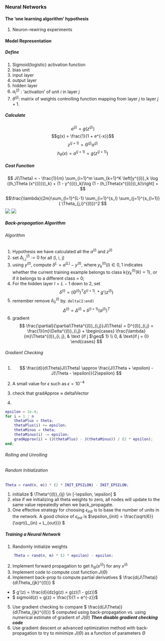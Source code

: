 ### Neural Networks

#### The ‘one learning algorithm’ hypothesis
1. Neuron-rewiring experiments

#### Model Representation

##### Define 
1. Sigmoid(logistic) activation function
2. bias unit 
3. input layer
4. output layer
5. hidden layer
6. $a_i^{(j)}$ : ‘activation’ of unit $i$ in layer $j$
7. $\theta^{(j)}$: matrix of weights controlling function mapping from layer $j$ to layer $j + 1$.

##### Calculate
$$a^{(j)} = g(z^{(j)})$$
$$g(x) = \frac{1}{1 + e^{-x}}$$
$$z^{(j + 1)} = \Theta^{(j)}a^{(j)}$$
$$h_\theta(x) = a^{(j + 1)} = g(z^{(j + 1)})$$

##### Cost Function
$$
J(\Theta) = - \frac{1}{m} \sum_{i=1}^m \sum_{k=1}^K \left[y^{(i)}_k \log ((h_\Theta (x^{(i)}))_k) + (1 - y^{(i)}_k)\log (1 - (h_\Theta(x^{(i)}))_k)\right] + $$

$$\frac{\lambda}{2m}\sum_{l=1}^{L-1} \sum_{i=1}^{s_l} \sum_{j=1}^{s_{l+1}} ( \Theta_{j,i}^{(l)})^2
$$
![](media/15266921572012.jpg)
![](p7skriigy.bkt.clouddn.com/15266921572012.jpg)

##### Back-propagation Algorithm
###### Algorithm
1. Hypothesis we have calculated all the $a^{(l)}$ and $z^{(l)}$
2. set $\Delta^{(l)}_{i, j} := 0$ for all (l, i, j)
3. using $y^{(t)}$, compute $\delta^{L} = a^{(L)} - y^{(t)}$, where $y^{(t)}_{k}(i) \in {0, 1}$ indicates whether the current training example belongs to class k{$y^{(t)}_{k}(k) = 1$}, or if it belongs to a different class = 0;
4. For the hidden layer $l = L - 1$ down to 2, set
    $$
        \delta^{(l)} = (\Theta^{(l)})^T\delta^{(l + 1)} .* g’(z^{(l)})
    $$
5. remember remove $\delta_0^{(l)}$ by. `delta(2:end)`
$$
    \Delta^{(l)} = \Delta^{(l)} + \delta^{(l + 1)}(a^{(l)})^T
$$
6. gradient 
$$
    \frac{\partial}{\partial\Theta^{(l)}_{i,j}}J(\Theta) = D^{(l)}_{i,j} = \frac{1}{m}\Delta^{(l)}_{i,j} + 
    \begin{cases} \frac{\lambda}{m}\Theta^{(l)}_{i, j}, & \text {if j $\geq$ 1} \\ 0, & \text{if j = 0} \end{cases}
$$

###### Gradient Checking
1. $$
    \frac{d}{d\Theta}J(\Theta) \approx \frac{J(\Theta + \epsilon) - J(\Theta - \epsilon)}{2\epsilon}
 $$
2. A small value for $\epsilon$ such as $\epsilon = 10^{-4}$
3. check that gradApprox $\approx$ deltalVector

4.

```m
epsilon = 1e-4;
for i = 1 : n
    thetaPlus = theta;
    thetaPlus(i) += epsilon;
    thetaMinus = theta;
    thetaMinus(i) -= epsilon;
    gradApprox(i) = (J(thetaPlus) - J(thetaMinus)) / (2 * epsilon);
end;
```
###### Rolling and Unrolling

###### Random Initialization
```m
Theta = rand(n, m)) * (2 * INIT_EPSILON) - INIT_EPSILON;
```
1. initialize $ \Theta^{(l)}_{ij} \in [-\epsilon, \epsilon] $ 
2. else if we initializing all theta weights to zero, all nodes will update to the same value repeatedly when we back_propagate.
3. One effective strategy for choosing $\epsilon_{init}$ is to base the number of units in the network. A good choice of $\epsilon_{init}$ is $\epsilon_{init} = \frac{\sqrt{6}}{\sqrt{L_{in} + L_{out}}} $

##### Training a Neural Network
1. Randomly initialize weights

```m
    Theta = rand(n, m) * (2 * epsilon) - epsilon;
```

2. Implement forward propagation to get $h_\Theta(x^{(i)})$ for any $x^{(i)}$
3. Implement code to compute cost function $J(\Theta)$
4. Implement back-prop to compute partial derivatives $ \frac{d(J\Theta)}{d\Theta_{jk}^{(l)}} $
 - $ g’(z) = \frac{d}{dz}g(z) = g(z)(1 - g(z))$
 - $ sigmoid(z) = g(z) = \frac{1}{1 + e^{-z}}$

5. Use gradient checking to compare $ \frac{d(J\Theta)}{d\Theta_{jk}^{(l)}} $ computed using back-propagation vs. using numerical estimate of gradient of $J(\Theta)$
   _**Then disable gradient checking code**_
6. Use gradient descent or advanced optimization method with back-propagation to try to minimize $J(\Theta)$ as a function of parameters $\Theta$ 
